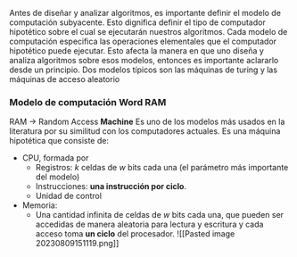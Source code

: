 Antes de diseñar y analizar algoritmos, es importante definir el modelo de computación subyacente.
Esto dignifica definir el tipo de computador hipotético sobre el cual se ejecutarán nuestros algoritmos.
Cada modelo de computación especifica las operaciones elementales que el computador hipotético puede ejecutar.
Esto afecta la manera en que uno diseña y analiza algoritmos sobre esos modelos, entonces es importante aclararlo desde un principio.
Dos modelos típicos son las máquinas de turing y las máquinas de acceso aleatorio
### Modelo de computación **Word RAM** 
RAM -> Random Access **Machine**
Es uno de los modelos más usados en la literatura por su similitud con los computadores actuales.
Es una máquina hipotética que consiste de:
* CPU, formada por
	* Registros: $k$ celdas de $w$ bits cada una (el parámetro más importante del modelo)
	* Instrucciones: **una instrucción por ciclo**.
	* Unidad de control 
* Memoria:
	* Una cantidad infinita de celdas de $w$ bits cada una, que pueden ser accedidas de manera aleatoria para lectura y escritura y cada acceso toma **un ciclo** del procesador.
![[Pasted image 20230809151119.png]]
